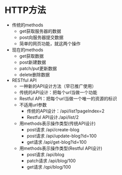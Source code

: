 # HTTP方法

* 传统的methods
  * get获取服务器的数据
  * post向服务器提交数据
  * 简单的网页功能，就这两个操作
* 现在的methods
  * get获取数据
  * post新建数据
  * patch/put更新数据
  * delete删除数据
* RESTful  API
  * 一种新的API设计方法（早已推广使用）
  * 传统的API设计：把每个url当做一个功能
  * Restful API：把每个url当做一个唯一的资源的标识
  * 不适用url参数
    * 传统的API设计：/api/list?pageIndex=2
    * Restful API设计./api/list/2
  * 用methods表示操作类型(传统API设计)
    * post请求  /api/create-blog
    * post请求  /api/update-blog?id=100
    * get请求  /api/get-blog?id=100
  * 用methods表示操作类型(Restful API设计)
    * post请求  /api/blog
    * patch请求  /api/blog/100
    * get请求  /qpi/blog/100